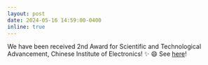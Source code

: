 ```yaml
---
layout: post
date: 2024-05-16 14:59:00-0400
inline: true
---
```

We have been received 2nd Award for Scientific and Technological Advancement, Chinese Institute of Electronics! ✨ 😄 See [here](https://www.cie.org.cn/list_43/12219.html)!
